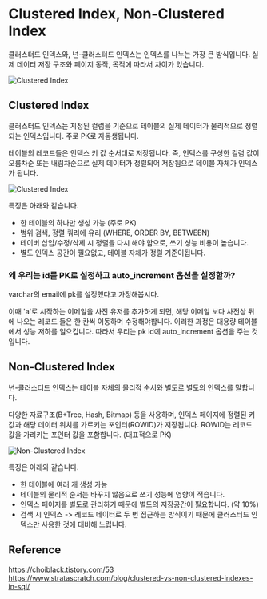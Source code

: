 # Clustered Index, Non-Clustered Index

클러스터드 인덱스와, 넌-클러스터드 인덱스는 인덱스를 나누는 가장 큰 방식입니다. 실제 데이터 저장 구조와 페이지 동작, 목적에 따라서 차이가 있습니다.

![Clustered Index](https://blog.kakaocdn.net/dna/LAP9y/btrqOg4Jijm/AAAAAAAAAAAAAAAAAAAAAHgiQSXa4iiVxr3zNjoCOHf6BKSL1yA3kj_ym8po-qhZ/img.png?credential=yqXZFxpELC7KVnFOS48ylbz2pIh7yKj8&expires=1759244399&allow_ip=&allow_referer=&signature=jVJ8AkjEbFZUew8o1MuLfb4GNKw%3D)

## Clustered Index

클러스터드 인덱스는 지정된 컬럼을 기준으로 테이블의 실제 데이터가 물리적으로 정렬되는 인덱스입니다.
주로 PK로 자동생됩니다.

테이블의 레코드들은 인덱스 키 값 순서대로 저장됩니다. 즉, 인덱스를 구성한 컬럼 값이 오름차순 또는 내림차순으로 실제 데이터가 정렬되어 저장됨으로 테이블 자체가 인덱스가 됩니다.

![Clustered Index](https://cdn.sanity.io/images/oaglaatp/production/6366923af7606472b084668ba805df3b1300a990-6511x2392.jpg?rect=0,1,6511,2391&w=1920&h=705&auto=format)


특징은 아래와 같습니다.

- 한 테이블의 하나만 생성 가능 (주로 PK)
- 범위 검색, 정렬 쿼리에 유리 (WHERE, ORDER BY, BETWEEN)
- 테이버 삽입/수정/삭제 시 정렬을 다시 해야 함으로, 쓰기 성능 비용이 높습니다.
- 별도 인덱스 공간이 필요없고, 테이블 자체가 정렬 기준이됩니다.

### 왜 우리는 id를 PK로 설정하고 auto_increment 옵션을 설정할까?

varchar의 email에 pk를 설정했다고 가정해봅시다.

이때 'a'로 시작하는 이메일을 사진 유저를 추가하게 되면, 해당 이메일 보다 사전상 뒤에 나오는 레코드 들은 한 칸씩 이동하며 수정해야합니다.
이러한 과정은 대용량 테이블에서 성능 저하를 일으킵니다. 따라서 우리는 pk id에 auto_increment 옵션을 주는 것입니다.

## Non-Clustered Index

넌-클러스터드 인덱스는 테이블 자체의 물리적 순서와 별도로 별도의 인덱스를 말합니다.

다양한 자료구조(B+Tree, Hash, Bitmap) 등을 사용하며, 인덱스 페이지에 정렬된 키 값과 해당 데이터 위치를 가르키는 포인터(ROWID)가 저장됩니다.
ROWID는 레코드 값을 가리키는 포인터 값을 포함합니다. (대표적으로 PK)

![Non-Clustered Index](https://cdn.sanity.io/images/oaglaatp/production/afb2e2a9fcea750d576173172f05f071b4e3d763-6366x2823.jpg?rect=0,1,6366,2822&w=1920&h=851&auto=format)

특징은 아래와 같습니다.

- 한 테이블에 여러 개 생성 가능
- 테이블의 물리적 순서는 바꾸지 않음으로 쓰기 성능에 영향이 적습니다.
- 인덱스 페이지를 별도로 관리하기 때문에 별도의 저장공간이 필요합니다. (약 10%)
- 검색 시 인덱스 -> 레코드 데이터로 두 번 접근하는 방식이기 때문에 클러스터드 인덱스만 사용한 것에 대비해 느립니다.

## Reference

https://choiblack.tistory.com/53
https://www.stratascratch.com/blog/clustered-vs-non-clustered-indexes-in-sql/

